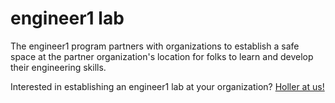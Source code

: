 # engineer1 lab

The engineer1 program partners with organizations to establish a safe space
at the partner organization's location for folks to learn and develop
their engineering skills.

Interested in establishing an engineer1 lab at your organization?
[Holler at us!](mailto:holler@engineer1.org)